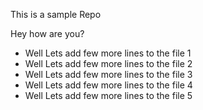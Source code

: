 This is a sample Repo

Hey how are you? 
* Well Lets add few more lines to the file 1
* Well Lets add few more lines to the file 2
* Well Lets add few more lines to the file 3
* Well Lets add few more lines to the file 4
* Well Lets add few more lines to the file 5
